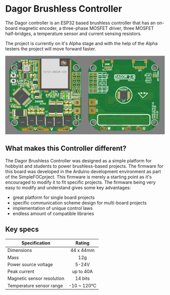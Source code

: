 # Dagor Brushless Controller

The Dagor controller is an ESP32 based brushless controller that has an on-board magnetic encoder, a three-phase MOSFET driver, three MOSFET half-bridges, a temperature sensor and current sensing resistors.

The project is currently on it's Alpha stage and with the help of the Alpha testers the project will move forward faster.

![DagorBoard](Images/DagorAlpha.png)

## What makes this Controller different?

The Dagor Brushless Controller was designed as a simple platform for hobbyist and students to power brushless-based projects. The firmware for this board was developed in the Arduino development environment as part of the SimpleFOCprject. This firmware is merely a starting point as it's encouraged to modify it to fit specific projects. The firmware being very easy to modify and understand gives some key advantages:
- great platform for single board projects 
- specific communication scheme design for multi-board projects
- implementation of unique control laws
- endless amount of compatible libraries


## Key specs
| Specification    | Rating          |
| ------------- |:-------------:|
| Dimensions      | 44 x 44mm |
| Mass    | 12g |
| Power source voltage      | 5-24V |
| Peak current   | up to 40A |
| Magnetic sensor resolution | 14 bits |
| Temperature sensor range | -10 ~ 120°C |
